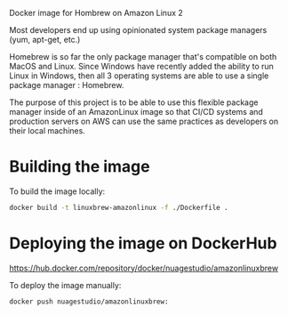 Docker image for Hombrew on Amazon Linux 2

Most developers end up using opinionated system package managers (yum, apt-get, etc.)

Homebrew is so far the only package manager that's compatible on both MacOS and Linux.
Since Windows have recently added the ability to run Linux in Windows, then all 3 operating systems are able to use a single package manager : Homebrew.

The purpose of this project is to be able to use this flexible package manager inside of an AmazonLinux image so that CI/CD systems and production servers on AWS can use the same practices as developers on their local machines.

# Building the image

To build the image locally:

```bash
docker build -t linuxbrew-amazonlinux -f ./Dockerfile .
```

# Deploying the image on DockerHub

https://hub.docker.com/repository/docker/nuagestudio/amazonlinuxbrew

To deploy the image manually:

```bash
docker push nuagestudio/amazonlinuxbrew:
```

